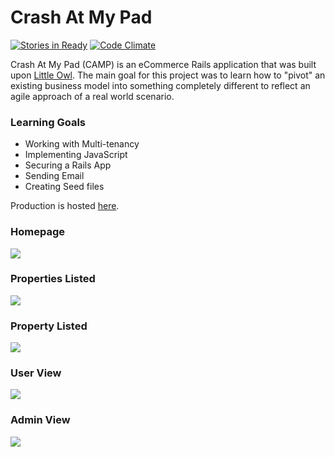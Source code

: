 # Crash At My Pad
[![Stories in Ready](https://badge.waffle.io/adamhundley/the_pivot.svg?label=ready&title=Ready)](http://waffle.io/adamhundley/the_pivot)
[![Code Climate](https://codeclimate.com/github/adamhundley/the_pivot/badges/gpa.svg)](https://codeclimate.com/github/adamhundley/the_pivot)

Crash At My Pad (CAMP) is an eCommerce Rails application that was built upon [Little Owl](https://github.com/weilandia/little_owl). The main goal for this project was to learn how to "pivot" an existing business model into something completely different to reflect an agile approach of a real world scenario.

### Learning Goals
- Working with Multi-tenancy
- Implementing JavaScript
- Securing a Rails App
- Sending Email
- Creating Seed files

Production is hosted [here](http://crashatmypad.herokuapp.com/).

### Homepage
![](http://i.imgur.com/ca5lGsl.jpg)

### Properties Listed
![](http://i.imgur.com/ccvufqo.jpg)

### Property Listed
![](http://i.imgur.com/ZLMjCyP.jpg)

### User View
![](http://i.imgur.com/N6Wes8L.jpg)

### Admin View
![](http://i.imgur.com/dSOuvdV.png)

